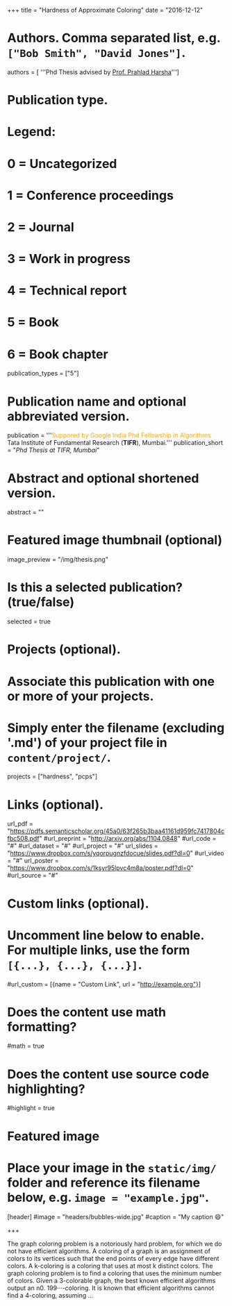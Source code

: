 +++
title = "Hardness of Approximate Coloring"
date = "2016-12-12"

# Authors. Comma separated list, e.g. `["Bob Smith", "David Jones"]`.
authors = [ '''Phd Thesis advised by <a href='http://www.tcs.tifr.res.in/~prahladh/'>Prof. Prahlad Harsha</a>''']

# Publication type.
# Legend:
# 0 = Uncategorized
# 1 = Conference proceedings
# 2 = Journal
# 3 = Work in progress
# 4 = Technical report
# 5 = Book
# 6 = Book chapter
publication_types = ["5"]
# Publication name and optional abbreviated version.
publication = '''<span style='color: orange'>Suppored by Google India Phd Fellowship in Algorithms</span><br/>Tata Institute of Fundamental Research (<b>TIFR</b>), Mumbai.'''
publication_short = "*Phd Thesis at TIFR, Mumbai*"

# Abstract and optional shortened version.
abstract = ""

# Featured image thumbnail (optional)
image_preview = "/img/thesis.png"

# Is this a selected publication? (true/false)
selected = true

# Projects (optional).
#   Associate this publication with one or more of your projects.
#   Simply enter the filename (excluding '.md') of your project file in `content/project/`.
projects = ["hardness", "pcps"]

# Links (optional).
url_pdf =  "https://pdfs.semanticscholar.org/45a0/63f265b3baa41161d959fc7417804cfbc508.pdf"
#url_preprint = "http://arxiv.org/abs/1104.0848"
#url_code = "#"
#url_dataset = "#"
#url_project = "#"
url_slides = "https://www.dropbox.com/s/yqorpugnzfdocue/slides.pdf?dl=0"
#url_video = "#"
url_poster = "https://www.dropbox.com/s/1ksyr95lpvc4m8a/poster.pdf?dl=0"
#url_source = "#"

# Custom links (optional).
#   Uncomment line below to enable. For multiple links, use the form `[{...}, {...}, {...}]`.
#url_custom = [{name = "Custom Link", url = "http://example.org"}]

# Does the content use math formatting?
#math = true

# Does the content use source code highlighting?
#highlight = true

# Featured image
# Place your image in the `static/img/` folder and reference its filename below, e.g. `image = "example.jpg"`.
[header]
#image = "headers/bubbles-wide.jpg"
#caption = "My caption :smile:"

+++

The graph coloring problem is a notoriously hard problem, for which we do not have efficient algorithms. A coloring of a graph is an assignment of colors to its vertices such that the end points of every edge have different colors. A k-coloring is a coloring that uses at most k distinct colors. The graph coloring problem is to find a coloring that uses the minimum number of colors. Given a 3-colorable graph, the best known efficient algorithms output an n0. 199···-coloring. It is known that efficient algorithms cannot find a 4-coloring, assuming ...
